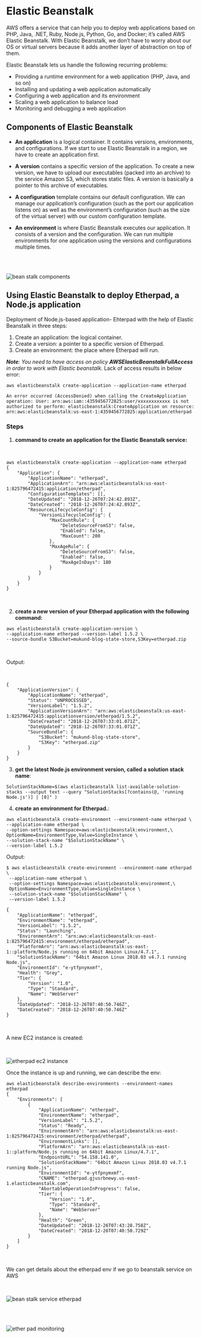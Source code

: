 # Elastic Beanstalk

 AWS offers a service that can help you to deploy web applications based on PHP, Java, .NET, Ruby, Node.js, Python, Go, and Docker; it’s called AWS Elastic Beanstalk.
With Elastic Beanstalk, we don’t have to worry about our OS or virtual servers because it adds another layer of abstraction on top of them.

Elastic Beanstalk lets us handle the following recurring problems:

* Providing a runtime environment for a web application (PHP, Java, and so on)
* Installing and updating a web application automatically
* Configuring a web application and its environment
* Scaling a web application to balance load
* Monitoring and debugging a web application

## Components of Elastic Beanstalk

* **An application** is a logical container. It contains versions, environments, and configurations. If we start to use Elastic Beanstalk in a region, we have to create an application first.

* **A version** contains a specific version of the application. To create a new version, we have to upload our executables (packed into an archive) to the service Amazon S3, which stores static files. A version is basically a pointer to this archive of executables.

* **A configuration** template contains our default configuration. We can manage our application’s configuration (such as the port our application listens on) as well as the environment’s configuration (such as the size of the virtual server) with our custom configuration template.

* **An environment** is where Elastic Beanstalk executes our application. It consists of a version and the configuration. We can run multiple environments for one application using the versions and configurations multiple times.

<br><br>

![bean stalk components](img/beanstalk_components.jpg)

## Using Elastic Beanstalk to deploy Etherpad, a Node.js application

Deployment of Node.js-based application- Ehterpad with the help of Elastic Beanstalk in three steps:

1.  Create an application: the logical container.
2.  Create a version: a pointer to a specific version of Etherpad.
3.  Create an environment: the place where Etherpad will run.

_**Note**: You need to have access on policy **AWSElasticBeanstalkFullAccess** in order to work with Elastic beanstalk._ Lack of access results in below error:

```
aws elasticbeanstalk create-application --application-name etherpad

An error occurred (AccessDenied) when calling the CreateApplication operation: User: arn:aws:iam::4359456772825:user/xxxxxxxxxxxx is not authorized to perform: elasticbeanstalk:CreateApplication on resource: arn:aws:elasticbeanstalk:us-east-1:4359456772825:application/etherpad
```

### Steps

1. **command to create an application for the Elastic Beanstalk service:**
<br>

```
aws elasticbeanstalk create-application --application-name etherpad
{
    "Application": {
        "ApplicationName": "etherpad", 
        "ApplicationArn": "arn:aws:elasticbeanstalk:us-east-1:825796472415:application/etherpad", 
        "ConfigurationTemplates": [], 
        "DateUpdated": "2018-12-26T07:24:42.893Z", 
        "DateCreated": "2018-12-26T07:24:42.893Z", 
        "ResourceLifecycleConfig": {
            "VersionLifecycleConfig": {
                "MaxCountRule": {
                    "DeleteSourceFromS3": false, 
                    "Enabled": false, 
                    "MaxCount": 200
                }, 
                "MaxAgeRule": {
                    "DeleteSourceFromS3": false, 
                    "Enabled": false, 
                    "MaxAgeInDays": 180
                }
            }
        }
    }
}
```

<br>

2. **create a new version of your Etherpad application with the following command:**

```
aws elasticbeanstalk create-application-version \
--application-name etherpad --version-label 1.5.2 \
--source-bundle S3Bucket=mukund-blog-state-store,S3Key=etherpad.zip
```

<br>

Output:

<br>

```
{
    "ApplicationVersion": {
        "ApplicationName": "etherpad", 
        "Status": "UNPROCESSED", 
        "VersionLabel": "1.5.2", 
        "ApplicationVersionArn": "arn:aws:elasticbeanstalk:us-east-1:825796472415:applicationversion/etherpad/1.5.2", 
        "DateCreated": "2018-12-26T07:33:01.071Z", 
        "DateUpdated": "2018-12-26T07:33:01.071Z", 
        "SourceBundle": {
            "S3Bucket": "mukund-blog-state-store", 
            "S3Key": "etherpad.zip"
        }
    }
}
```

3. **get the latest Node.js environment version, called a solution stack name**:

```
SolutionStackName=$(aws elasticbeanstalk list-available-solution-stacks --output text --query "SolutionStacks[?contains(@, 'running Node.js')] | [0]" )
```

4. **create an environment for Etherpad.**:

```
aws elasticbeanstalk create-environment --environment-name etherpad \
--application-name etherpad \
--option-settings Namespace=aws:elasticbeanstalk:environment,\
OptionName=EnvironmentType,Value=SingleInstance \
--solution-stack-name "$SolutionStackName" \
--version-label 1.5.2
```

Output:
<br>

```
$ aws elasticbeanstalk create-environment --environment-name etherpad \
 --application-name etherpad \
 --option-settings Namespace=aws:elasticbeanstalk:environment,\
 OptionName=EnvironmentType,Value=SingleInstance \
 --solution-stack-name "$SolutionStackName" \
 --version-label 1.5.2

{
    "ApplicationName": "etherpad", 
    "EnvironmentName": "etherpad", 
    "VersionLabel": "1.5.2", 
    "Status": "Launching", 
    "EnvironmentArn": "arn:aws:elasticbeanstalk:us-east-1:825796472415:environment/etherpad/etherpad", 
    "PlatformArn": "arn:aws:elasticbeanstalk:us-east-1::platform/Node.js running on 64bit Amazon Linux/4.7.1", 
    "SolutionStackName": "64bit Amazon Linux 2018.03 v4.7.1 running Node.js", 
    "EnvironmentId": "e-ytfpnymxmf", 
    "Health": "Grey", 
    "Tier": {
        "Version": "1.0", 
        "Type": "Standard", 
        "Name": "WebServer"
    }, 
    "DateUpdated": "2018-12-26T07:40:50.746Z", 
    "DateCreated": "2018-12-26T07:40:50.746Z"
}
```
<br>

A new EC2 instance is created:

<br>

![etherpad ec2 instance](img/etherpad_instance.jpeg)

Once the instance is up and running, we can describe the env:
<br>

```
aws elasticbeanstalk describe-environments --environment-names etherpad
{
    "Environments": [
        {
            "ApplicationName": "etherpad", 
            "EnvironmentName": "etherpad", 
            "VersionLabel": "1.5.2", 
            "Status": "Ready", 
            "EnvironmentArn": "arn:aws:elasticbeanstalk:us-east-1:825796472415:environment/etherpad/etherpad", 
            "EnvironmentLinks": [], 
            "PlatformArn": "arn:aws:elasticbeanstalk:us-east-1::platform/Node.js running on 64bit Amazon Linux/4.7.1", 
            "EndpointURL": "54.158.141.0", 
            "SolutionStackName": "64bit Amazon Linux 2018.03 v4.7.1 running Node.js", 
            "EnvironmentId": "e-ytfpnymxmf", 
            "CNAME": "etherpad.gjusrbnewy.us-east-1.elasticbeanstalk.com", 
            "AbortableOperationInProgress": false, 
            "Tier": {
                "Version": "1.0", 
                "Type": "Standard", 
                "Name": "WebServer"
            }, 
            "Health": "Green", 
            "DateUpdated": "2018-12-26T07:43:28.758Z", 
            "DateCreated": "2018-12-26T07:40:50.729Z"
        }
    ]
}
```

<br>

We can get details about the etherpad env if we go to beanstalk service on AWS

<br>

![bean stalk service etherpad](img/beanstalk_service_etherpad.jpeg)

<br><br>

![ether pad monitoring](img/etherpad_monitoring.jpeg)




